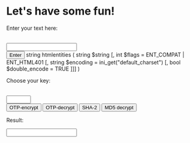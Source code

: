 <html>
<head>
</head>
<body>  
  
<h1>Let's have some fun!</h1>
<p>Enter your text here:</p><br>
<form action="/action_page.php">
<input type="text" name="FirstName" value=""><br>
<input type="submit" value="Enter">
  string htmlentities ( string $string [, int $flags = ENT_COMPAT | ENT_HTML401 [, string $encoding = ini_get("default_charset") [, bool $double_encode = TRUE ]]] )

<p>Choose your key:</p><br>
<form action="/action_page.php">
<input type="number" name="quantity" min="1" max="100"><br>
<input type="submit" value="OTP-encrypt"> <input type="submit" value="OTP-decrypt"> <input type="submit" value="SHA-2"> <input type="submit" value="MD5 decrypt">

<p>Result:</p>
<form action="/action_page.php">
<input type="text" name="FirstName" value=""><br>


